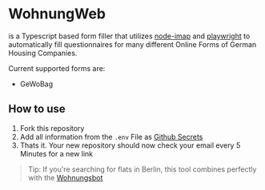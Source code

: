 # WohnungWeb
is a Typescript based form filler that utilizes [node-imap](https://github.com/mscdex/node-imap) and [playwright](https://www.npmjs.com/package/playwright) to automatically fill questionnaires for many different Online Forms of German Housing Companies.

Current supported forms are:
- GeWoBag

## How to use
1. Fork this repository
2. Add all information from the `.env` File as [Github Secrets](https://docs.github.com/en/github-ae@latest/rest/actions/secrets)
3. Thats it. Your new repository should now check your email every 5 Minutes for a new link

> Tip: If you're searching for flats in Berlin, this tool combines perfectly with the [Wohnungsbot](https://wohnungsbot.de/)